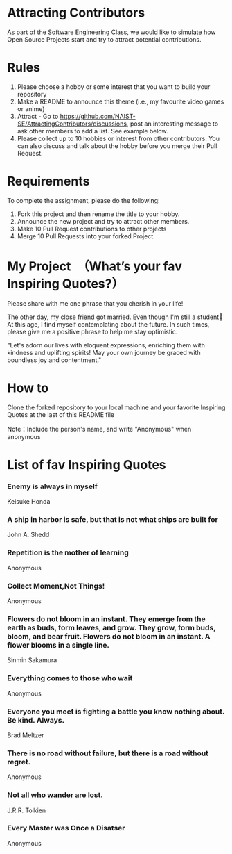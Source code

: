 # Attracting Contributors
As part of the Software Engineering Class, we would like to simulate how Open Source Projects start and try to attract potential contributions.

# Rules

1. Please choose a hobby or some interest that you want to build your repository
2. Make a README to announce this theme (i.e., my favourite video games or anime)
3. Attract - Go to https://github.com/NAIST-SE/AttractingContributors/discussions, post an interesting message to ask other members to add a list. See example below.
4. Please collect up to 10 hobbies or interest from other contributors. You can also discuss and talk about the hobby before you merge their Pull Request.

# Requirements
To complete the assignment, please do the following:
1. Fork this project and then rename the title to your hobby. 
2. Announce the new project and try to attract other members.
3. Make 10 Pull Request contributions to other projects
4. Merge 10 Pull Requests into your forked Project.

# My Project　（What’s your fav Inspiring Quotes?）
Please share with me one phrase that you cherish in your life!

The other day, my close friend got married. Even though I'm still a student🤣
At this age, I find myself contemplating about the future. In such times, please give me a positive phrase to help me stay optimistic.

"Let's adorn our lives with eloquent expressions, enriching them with kindness and uplifting spirits! May your own journey be graced with boundless joy and contentment."

# How to

Clone the forked repository to your local machine and your favorite Inspiring Quotes at the last of this README file

Note：Include the person's name, and write "Anonymous" when anonymous

# List of fav Inspiring Quotes

### Enemy is always in myself
   Keisuke Honda
### A ship in harbor is safe, but that is not what ships are built for
   John A. Shedd
### Repetition is the mother of learning
   Anonymous
### Collect Moment,Not Things! 
   Anonymous
### Flowers do not bloom in an instant. They emerge from the earth as buds, form leaves, and grow. They grow, form buds, bloom, and bear fruit. Flowers do not bloom in an instant. A flower blooms in a single line.
   Sinmin Sakamura
### Everything comes to those who wait
   Anonymous
### Everyone you meet is fighting a battle you know nothing about. Be kind. Always.
   Brad Meltzer
### There is no road without failure, but there is a road without regret.
   Anonymous
### Not all who wander are lost.
   J.R.R. Tolkien
### Every Master was Once a Disatser 
   Anonymous
